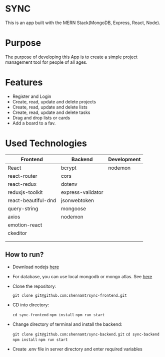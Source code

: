 # SYNC

This is an app built with the MERN Stack(MongoDB, Express, React, Node).

# Purpose
The purpose of developing this App is to create a simple project management tool for people of all ages.

# Features
- Register and Login
- Create, read, update and delete projects
- Create, read, update and delete lists
- Create, read, update and delete tasks
- Drag and drop lists or cards
- Add a board to a fav.

# Used Technologies

| Frontend      	    | Backend                   	| Development     	|
|-------------------  |---------------------------	|------------------	|
| React         	    | bcrypt                    	| nodemon          	|
| react-router  	    | cors                       	|                   |
| react-redux    	    | dotenv                    	|                  	|
| reduxjs-toolkit	    | express-validator          	|                  	|
| react-beautiful-dnd | jsonwebtoken                |                  	|
| query-string   	    | mongoose                  	|                  	|
| axios         	    | nodemon                    	|                  	|
| emotion-react  	    |                           	|                  	|
| ckeditor       	    |                           	|                  	|
|                 	  |                           	|                  	|
|                	    |                             |                  	|


## How to run?

- Download nodejs [here](https://nodejs.org/en/download/) 
- For database, you can use local mongodb or mongo atlas. See [here](https://www.mongodb.com/)
- Clone the repository:

  ```git clone git@github.com:shennamt/sync-frontend.git``` 

- CD into directory:

  ```cd sync-frontend```
  ```npm install```
  ```npm run start```

- Change directory of terminal and install the backend:

  ```git clone git@github.com:shennamt/sync-backend.git```
  ```cd sync-backend```
  ```npm install```
  ```npm run start```

- Create .env file in server directory and enter required variables